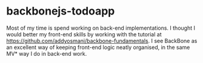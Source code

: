 # backbonejs-todoapp
Most of my time is spend working on back-end implementations. I thought I would better my front-end skills by working with the tutorial at https://github.com/addyosmani/backbone-fundamentals. I see BackBone as an excellent way of keeping front-end logic neatly organised, in the same MV* way I do in back-end work.
